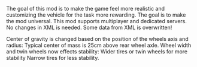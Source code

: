 The goal of this mod is to make the game feel more realistic and customizing the vehicle for the task more rewarding. The goal is to make the mod universal. This mod supports multiplayer and dedicated servers. No changes in XML is needed. Some data from XML is overwritten!

Center of gravity is changed based on the position of the wheels axis and radius:
Typical center of mass is 25cm above rear wheel axle.
Wheel width and twin wheels now effects stability:
Wider tires or twin wheels for more stability
Narrow tires for less stability.
